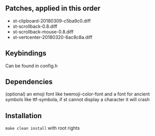 ## Patches, applied in this order
- st-clipboard-20180309-c5ba9c0.diff
- st-scrollback-0.8.diff
- st-scrollback-mouse-0.8.diff
- st-vertcenter-20180320-6ac8c8a.diff

## Keybindings
Can be found in config.h

## Dependencies
(optional) an emoji font like twemoji-color-font and a font for ancient symbols like ttf-symbola, if st cannot display a character it will crash

## Installation
```make clean install``` with root rights
